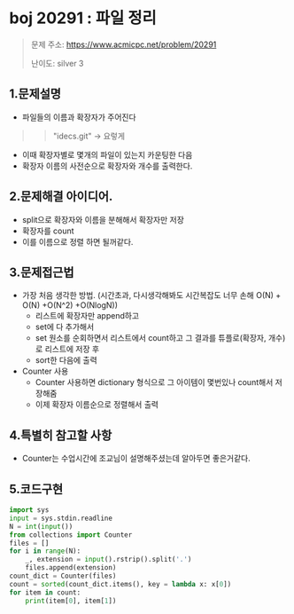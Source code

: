 # boj 20291 : 파일 정리
> 문제 주소: https://www.acmicpc.net/problem/20291
> 
> 난이도: silver 3

## 1.문제설명
- 파일들의 이름과 확장자가 주어진다
>>"idecs.git" -> 요렇게
- 이때 확장자별로 몇개의 파일이 있는지 카운팅한 다음
- 확장자 이름의 사전순으로 확장자와 개수를 출력한다.
## 2.문제해결 아이디어.
- split으로 확장자와 이름을 분해해서 확장자만 저장
- 확장자를 count
- 이를 이름으로 정렬 하면 될꺼같다.
## 3.문제접근법
- 가장 처음 생각한 방법. (시간초과, 다시생각해봐도 시간복잡도 너무 손해 O(N) + O(N) +O(N^2) +O(NlogN))
  - 리스트에 확장자만 append하고
  - set에 다 추가해서
  - set 원소를 순회하면서 리스트에서 count하고 그 결과를 튜플로(확장자, 개수)로 리스트에 저장 후
  - sort한 다음에 출력
- Counter 사용
  - Counter 사용하면 dictionary 형식으로 그 아이템이 몇번있나 count해서 저장해줌
  - 이제 확장자 이름순으로 정렬해서 출력
## 4.특별히 참고할 사항
- Counter는 수업시간에 조교님이 설명해주셨는데 알아두면 좋은거같다.
## 5.코드구현
``` python
import sys
input = sys.stdin.readline
N = int(input())
from collections import Counter
files = []
for i in range(N):
    _, extension = input().rstrip().split('.')
    files.append(extension)
count_dict = Counter(files)
count = sorted(count_dict.items(), key = lambda x: x[0])
for item in count:
    print(item[0], item[1])

```